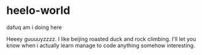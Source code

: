 # heelo-world
dafuq am i doing here

Heeey guuuuyzzzz. I like beijing roasted duck and rock climbing. I'll let you know when i actually learn manage to code anything somehow interesting. 

